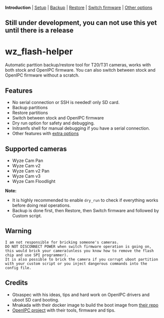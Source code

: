 **Introduction** | [Setup](README_setup.md) | [Backup](README_backup.md) | [Restore](README_restore.md) | [Switch firmware](README_switch_fw.md) | [Other options](README_other_options.md)

## Still under development, you can not use this yet until there is a release


# wz_flash-helper

Automatic parttion backup/restore tool for T20/T31 cameras, works with both stock and OpenIPC firmware.
You can also switch between stock and OpenIPC firmware without a scratch.

## Features
- No serial connection or SSH is needed! only SD card.
- Backup partitions
- Restore partitions
- Switch between stock and OpenIPC firmware
- Dry run option for safety and debugging.
- Initramfs shell for manual debugging if you have a serial connection.
- Other features with [extra options](README_boot_img_next_boot.md)


## Supported cameras
- Wyze Cam Pan
- Wyze Cam v2
- Wyze Cam v2 Pan
- Wyze Cam v3
- Wyze Cam Floodlight


**Note:**
- It is highly recommended to enable `dry_run` to check if everything works before doing real operations.
- Backup is done first, then Restore, then Switch firmware and followed by Custom script.

## Warning
```
I am not responsible for bricking someone's cameras.
DO NOT DISCONNECT POWER when switch firmware operation is going on,
this would brick your camera(unless you know how to remove the flash chip and use SPI programmer).
It is also possible to brick the camera if you corrupt uboot partition with your custom script or you inject dangerous commands into the config file.
```


## Credits
- Gtxaspec with his ideas, tips and hard work on OpenIPC drivers and uboot SD card booting.
- Mnakada with their docker image to build the boot image from [their repo](https://github.com/mnakada/atomcam_tools)
- [OpenIPC project](https://github.com/OpenIPC) with their tools, firmware and tips.

